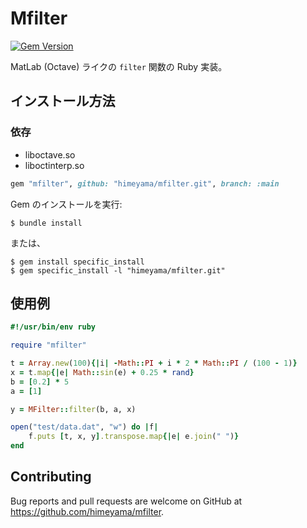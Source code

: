 # Mfilter
[![Gem Version](https://badge.fury.io/rb/mfilter.svg)](https://badge.fury.io/rb/mfilter)

MatLab (Octave) ライクの `filter` 関数の Ruby 実装。

## インストール方法

### 依存
- liboctave.so
- liboctinterp.so

```ruby
gem "mfilter", github: "himeyama/mfilter.git", branch: :main
```

Gem のインストールを実行:

    $ bundle install

または、

    $ gem install specific_install
    $ gem specific_install -l "himeyama/mfilter.git"

## 使用例
```ruby
#!/usr/bin/env ruby

require "mfilter"

t = Array.new(100){|i| -Math::PI + i * 2 * Math::PI / (100 - 1)}
x = t.map{|e| Math::sin(e) + 0.25 * rand}
b = [0.2] * 5
a = [1]

y = MFilter::filter(b, a, x)

open("test/data.dat", "w") do |f|
    f.puts [t, x, y].transpose.map{|e| e.join(" ")}
end
```



## Contributing

Bug reports and pull requests are welcome on GitHub at https://github.com/himeyama/mfilter.
